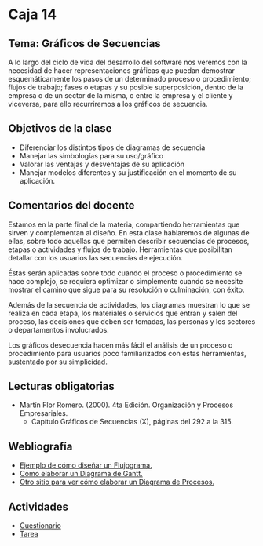 # Caja 14

## Tema: Gráficos de Secuencias

A lo largo del ciclo de vida del desarrollo del software nos veremos con la necesidad de hacer representaciones gráficas que puedan demostrar esquemáticamente los pasos de un determinado proceso o procedimiento; flujos de trabajo; fases o etapas y su posible superposición, dentro de la empresa o de un sector de la misma, o entre la empresa y el cliente y viceversa, para ello recurriremos a los gráficos de secuencia.

## Objetivos de la clase

- Diferenciar los distintos tipos de diagramas de secuencia
- Manejar las simbologías para su uso/gráfico
- Valorar las ventajas y desventajas de su aplicación
- Manejar modelos diferentes y su justificación en el momento de su aplicación.

## Comentarios del docente

Estamos en la parte final de la materia, compartiendo herramientas que sirven y complementan al diseño. En esta clase hablaremos de algunas de ellas, sobre todo aquellas que permiten describir secuencias de procesos, etapas o actividades y flujos de trabajo. Herramientas que posibilitan detallar con los usuarios las secuencias de ejecución.

Éstas serán aplicadas sobre todo cuando el proceso o procedimiento se hace complejo, se requiera optimizar o simplemente cuando se necesite mostrar el camino que sigue para su resolución o culminación, con éxito.

Además de la secuencia de actividades, los diagramas muestran lo que se realiza en cada etapa, los materiales o servicios que entran y salen del proceso, las decisiones que deben ser tomadas, las personas y los sectores o departamentos involucrados.

Los gráficos desecuencia hacen más fácil el análisis de un proceso o procedimiento para usuarios poco familiarizados con estas herramientas, sustentado por su simplicidad.

## Lecturas obligatorias

- Martín Flor Romero. (2000). 4ta Edición. Organización y Procesos Empresariales.
  - Capítulo Gráficos de Secuencias (X), páginas del 292 a la 315.

## Webliografía

- [Ejemplo de cómo diseñar un Flujograma.](http://www.scribd.com/doc/6452710/Diseno-flujograma)
- [Cómo elaborar un Diagrama de Gantt.](http://tugimnasiacerebral.com/herramientas-de-estudio/que-es-un-diagrama-o-grafica-de-gantt)
- [Otro sitio para ver cómo elaborar un Diagrama de Procesos.](https://www.obs-edu.com/int/blog-project-management/diagramas-de-gantt/como-se-construye-un-diagrama-de-gantt)

## Actividades

- [Cuestionario](./actividades/cuestionario.md)
- [Tarea](./actividades/tarea.md)
